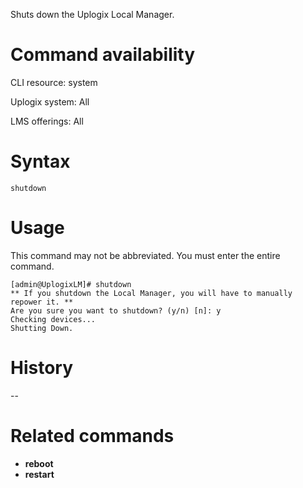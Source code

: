 <!-- 5.4 -->

Shuts down the Uplogix Local Manager.

# Command availability 

CLI resource: system

Uplogix system: All

LMS offerings: All

# Syntax 

```
shutdown
```

# Usage 

This command may not be abbreviated. You must enter the entire command.

```
[admin@UplogixLM]# shutdown
** If you shutdown the Local Manager, you will have to manually repower it. **
Are you sure you want to shutdown? (y/n) [n]: y
Checking devices...
Shutting Down.
```

# History 
--

# Related commands 

- **reboot**
- **restart**
